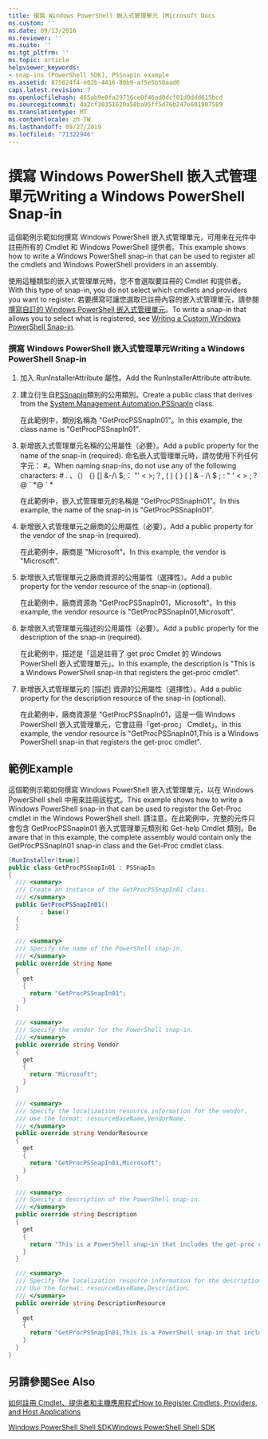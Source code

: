 ```yaml
---
title: 撰寫 Windows PowerShell 嵌入式管理單元 |Microsoft Docs
ms.custom: ''
ms.date: 09/13/2016
ms.reviewer: ''
ms.suite: ''
ms.tgt_pltfrm: ''
ms.topic: article
helpviewer_keywords:
- snap-ins [PowerShell SDK], PSSnapin example
ms.assetid: 875024f4-e02b-4416-80b9-af5e5b50aad6
caps.latest.revision: 7
ms.openlocfilehash: 465ab9e8fa29716ce0f46ad0dcf01d0ddd615bcd
ms.sourcegitcommit: 4a2cf30351620a58ba95ff5d76b247e601907589
ms.translationtype: MT
ms.contentlocale: zh-TW
ms.lasthandoff: 09/27/2019
ms.locfileid: "71322946"
---
```

# <a name="writing-a-windows-powershell-snap-in"></a><span data-ttu-id="527b6-102">撰寫 Windows PowerShell 嵌入式管理單元</span><span class="sxs-lookup"><span data-stu-id="527b6-102">Writing a Windows PowerShell Snap-in</span></span>

<span data-ttu-id="527b6-103">這個範例示範如何撰寫 Windows PowerShell 嵌入式管理單元，可用來在元件中註冊所有的 Cmdlet 和 Windows PowerShell 提供者。</span><span class="sxs-lookup"><span data-stu-id="527b6-103">This example shows how to write a Windows PowerShell snap-in that can be used to register all the cmdlets and Windows PowerShell providers in an assembly.</span></span>

<span data-ttu-id="527b6-104">使用這種類型的嵌入式管理單元時，您不會選取要註冊的 Cmdlet 和提供者。</span><span class="sxs-lookup"><span data-stu-id="527b6-104">With this type of snap-in, you do not select which cmdlets and providers you want to register.</span></span> <span data-ttu-id="527b6-105">若要撰寫可讓您選取已註冊內容的嵌入式管理單元，請參閱[撰寫自訂的 Windows PowerShell 嵌入式管理單元](./writing-a-custom-windows-powershell-snap-in.md)。</span><span class="sxs-lookup"><span data-stu-id="527b6-105">To write a snap-in that allows you to select what is registered, see [Writing a Custom Windows PowerShell Snap-in](./writing-a-custom-windows-powershell-snap-in.md).</span></span>

### <a name="writing-a-windows-powershell-snap-in"></a><span data-ttu-id="527b6-106">撰寫 Windows PowerShell 嵌入式管理單元</span><span class="sxs-lookup"><span data-stu-id="527b6-106">Writing a Windows PowerShell Snap-in</span></span>

1. <span data-ttu-id="527b6-107">加入 RunInstallerAttribute 屬性。</span><span class="sxs-lookup"><span data-stu-id="527b6-107">Add the RunInstallerAttribute attribute.</span></span>

2. <span data-ttu-id="527b6-108">建立衍生自[PSSnapIn](/dotnet/api/System.Management.Automation.PSSnapIn)類別的公用類別。</span><span class="sxs-lookup"><span data-stu-id="527b6-108">Create a public class that derives from the [System.Management.Automation.PSSnapIn](/dotnet/api/System.Management.Automation.PSSnapIn) class.</span></span>

    <span data-ttu-id="527b6-109">在此範例中，類別名稱為 "GetProcPSSnapIn01"。</span><span class="sxs-lookup"><span data-stu-id="527b6-109">In this example, the class name is "GetProcPSSnapIn01".</span></span>

3. <span data-ttu-id="527b6-110">新增嵌入式管理單元名稱的公用屬性（必要）。</span><span class="sxs-lookup"><span data-stu-id="527b6-110">Add a public property for the name of the snap-in (required).</span></span> <span data-ttu-id="527b6-111">命名嵌入式管理單元時，請勿使用下列任何字元： #。</span><span class="sxs-lookup"><span data-stu-id="527b6-111">When naming snap-ins, do not use any of the following characters: # .</span></span> <span data-ttu-id="527b6-112">、（） {} [] &AMP;-/\ $;： "' \< >;？</span><span class="sxs-lookup"><span data-stu-id="527b6-112">, ( ) { } [ ] & - /\ $ ; : " ' \< > ; ?</span></span> <span data-ttu-id="527b6-113">@ \` \*</span><span class="sxs-lookup"><span data-stu-id="527b6-113">@ \` \*</span></span>

    <span data-ttu-id="527b6-114">在此範例中，嵌入式管理單元的名稱是 "GetProcPSSnapIn01"。</span><span class="sxs-lookup"><span data-stu-id="527b6-114">In this example, the name of the snap-in is "GetProcPSSnapIn01".</span></span>

4. <span data-ttu-id="527b6-115">新增嵌入式管理單元之廠商的公用屬性（必要）。</span><span class="sxs-lookup"><span data-stu-id="527b6-115">Add a public property for the vendor of the snap-in (required).</span></span>

    <span data-ttu-id="527b6-116">在此範例中，廠商是 "Microsoft"。</span><span class="sxs-lookup"><span data-stu-id="527b6-116">In this example, the vendor is "Microsoft".</span></span>

5. <span data-ttu-id="527b6-117">新增嵌入式管理單元之廠商資源的公用屬性（選擇性）。</span><span class="sxs-lookup"><span data-stu-id="527b6-117">Add a public property for the vendor resource of the snap-in (optional).</span></span>

    <span data-ttu-id="527b6-118">在此範例中，廠商資源為 "GetProcPSSnapIn01，Microsoft"。</span><span class="sxs-lookup"><span data-stu-id="527b6-118">In this example, the vendor resource is "GetProcPSSnapIn01,Microsoft".</span></span>

6. <span data-ttu-id="527b6-119">新增嵌入式管理單元描述的公用屬性（必要）。</span><span class="sxs-lookup"><span data-stu-id="527b6-119">Add a public property for the description of the snap-in (required).</span></span>

    <span data-ttu-id="527b6-120">在此範例中，描述是「這是註冊了 get proc Cmdlet 的 Windows PowerShell 嵌入式管理單元」。</span><span class="sxs-lookup"><span data-stu-id="527b6-120">In this example, the description is "This is a Windows PowerShell snap-in that registers the get-proc cmdlet".</span></span>

7. <span data-ttu-id="527b6-121">新增嵌入式管理單元的 [描述] 資源的公用屬性（選擇性）。</span><span class="sxs-lookup"><span data-stu-id="527b6-121">Add a public property for the description resource of the snap-in (optional).</span></span>

    <span data-ttu-id="527b6-122">在此範例中，廠商資源是 "GetProcPSSnapIn01，這是一個 Windows PowerShell 嵌入式管理單元，它會註冊「get-proc」 Cmdlet」。</span><span class="sxs-lookup"><span data-stu-id="527b6-122">In this example, the vendor resource is "GetProcPSSnapIn01,This is a Windows PowerShell snap-in that registers the get-proc cmdlet".</span></span>

## <a name="example"></a><span data-ttu-id="527b6-123">範例</span><span class="sxs-lookup"><span data-stu-id="527b6-123">Example</span></span>

<span data-ttu-id="527b6-124">這個範例示範如何撰寫 Windows PowerShell 嵌入式管理單元，以在 Windows PowerShell shell 中用來註冊該程式。</span><span class="sxs-lookup"><span data-stu-id="527b6-124">This example shows how to write a Windows PowerShell snap-in that can be used to register the Get-Proc cmdlet in the Windows PowerShell shell.</span></span> <span data-ttu-id="527b6-125">請注意，在此範例中，完整的元件只會包含 GetProcPSSnapIn01 嵌入式管理單元類別和 Get-help Cmdlet 類別。</span><span class="sxs-lookup"><span data-stu-id="527b6-125">Be aware that in this example, the complete assembly would contain only the GetProcPSSnapIn01 snap-in class and the Get-Proc cmdlet class.</span></span>

```csharp
[RunInstaller(true)]
public class GetProcPSSnapIn01 : PSSnapIn
{
  /// <summary>
  /// Create an instance of the GetProcPSSnapIn01 class.
  /// </summary>
  public GetProcPSSnapIn01()
         : base()
  {
  }

  /// <summary>
  /// Specify the name of the PowerShell snap-in.
  /// </summary>
  public override string Name
  {
    get
    {
      return "GetProcPSSnapIn01";
    }
  }

  /// <summary>
  /// Specify the vendor for the PowerShell snap-in.
  /// </summary>
  public override string Vendor
  {
    get
    {
      return "Microsoft";
    }
  }

  /// <summary>
  /// Specify the localization resource information for the vendor.
  /// Use the format: resourceBaseName,VendorName.
  /// </summary>
  public override string VendorResource
  {
    get
    {
      return "GetProcPSSnapIn01,Microsoft";
    }
  }

  /// <summary>
  /// Specify a description of the PowerShell snap-in.
  /// </summary>
  public override string Description
  {
    get
    {
      return "This is a PowerShell snap-in that includes the get-proc cmdlet.";
    }
  }

  /// <summary>
  /// Specify the localization resource information for the description.
  /// Use the format: resourceBaseName,Description.
  /// </summary>
  public override string DescriptionResource
  {
    get
    {
      return "GetProcPSSnapIn01,This is a PowerShell snap-in that includes the get-proc cmdlet.";
    }
  }
}
```

## <a name="see-also"></a><span data-ttu-id="527b6-126">另請參閱</span><span class="sxs-lookup"><span data-stu-id="527b6-126">See Also</span></span>

[<span data-ttu-id="527b6-127">如何註冊 Cmdlet、提供者和主機應用程式</span><span class="sxs-lookup"><span data-stu-id="527b6-127">How to Register Cmdlets, Providers, and Host Applications</span></span>](https://msdn.microsoft.com/en-us/a41e9054-29c8-40ab-bf2b-8ce4e7ec1c8c)

[<span data-ttu-id="527b6-128">Windows PowerShell Shell SDK</span><span class="sxs-lookup"><span data-stu-id="527b6-128">Windows PowerShell Shell SDK</span></span>](../windows-powershell-reference.md)
